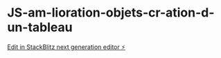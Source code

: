 # JS-am-lioration-objets-cr-ation-d-un-tableau

[Edit in StackBlitz next generation editor ⚡️](https://stackblitz.com/~/github.com/Natacha04/JS-am-lioration-objets-cr-ation-d-un-tableau)